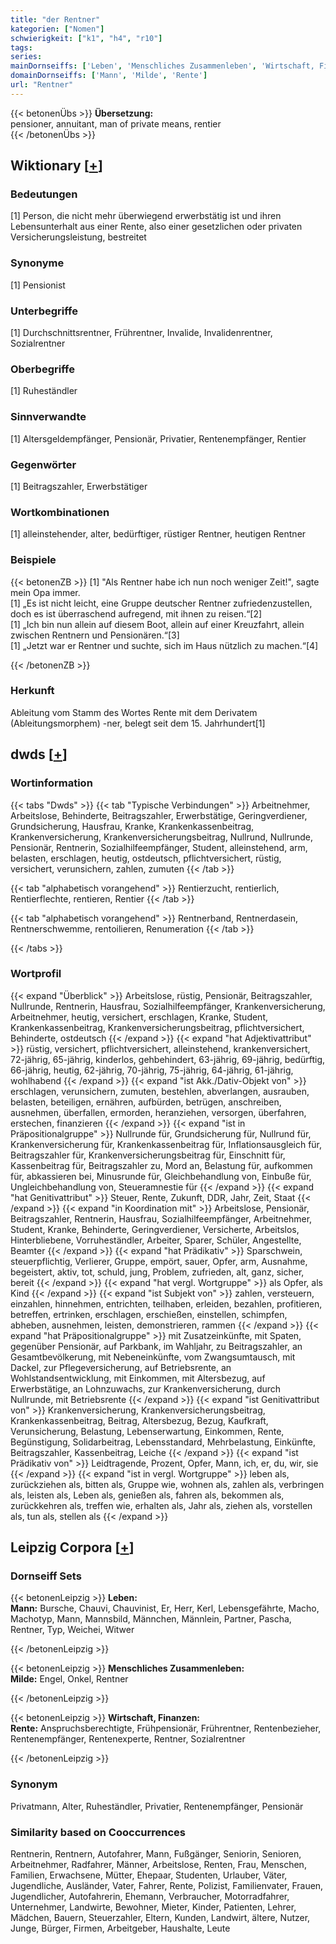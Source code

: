 ```yaml
---
title: "der Rentner"
kategorien: ["Nomen"]
schwierigkeit: ["k1", "h4", "r10"]
tags:
series:
mainDornseiffs: ['Leben', 'Menschliches Zusammenleben', 'Wirtschaft, Finanzen']
domainDornseiffs: ['Mann', 'Milde', 'Rente']
url: "Rentner"
---
```


{{< betonenÜbs >}}
**Übersetzung:**  
pensioner, annuitant, man of private  means, rentier  
{{< /betonenÜbs >}}

## Wiktionary [[+](https://de.wiktionary.org/wiki/Rentner)]

### Bedeutungen
[1] Person, die nicht mehr überwiegend erwerbstätig ist und ihren Lebensunterhalt aus einer Rente, also einer gesetzlichen oder privaten Versicherungsleistung, bestreitet  

### Synonyme
[1] Pensionist  

### Unterbegriffe
[1] Durchschnittsrentner, Frührentner, Invalide, Invalidenrentner, Sozialrentner  

### Oberbegriffe
[1] Ruheständler  

### Sinnverwandte
[1] Altersgeldempfänger, Pensionär, Privatier, Rentenempfänger, Rentier  

### Gegenwörter
[1] Beitragszahler, Erwerbstätiger  

### Wortkombinationen
[1] alleinstehender, alter, bedürftiger, rüstiger Rentner, heutigen Rentner  

### Beispiele
{{< betonenZB >}}
[1] "Als Rentner habe ich nun noch weniger Zeit!", sagte mein Opa immer.  
[1] „Es ist nicht leicht, eine Gruppe deutscher Rentner zufriedenzustellen, doch es ist überraschend aufregend, mit ihnen zu reisen.“[2]  
[1] „Ich bin nun allein auf diesem Boot, allein auf einer Kreuzfahrt, allein zwischen Rentnern und Pensionären.“[3]  
[1] „Jetzt war er Rentner und suchte, sich im Haus nützlich zu machen.“[4]  

{{< /betonenZB >}}
### Herkunft
Ableitung vom Stamm des Wortes Rente mit dem Derivatem (Ableitungsmorphem) -ner, belegt seit dem 15. Jahrhundert[1]  



## dwds [[+](https://www.dwds.de/wb/Rentner)]

### Wortinformation
{{< tabs "Dwds" >}}
{{< tab "Typische Verbindungen" >}}
Arbeitnehmer, Arbeitslose, Behinderte, Beitragszahler, Erwerbstätige, Geringverdiener, Grundsicherung, Hausfrau, Kranke, Krankenkassenbeitrag, Krankenversicherung, Krankenversicherungsbeitrag, Nullrund, Nullrunde, Pensionär, Rentnerin, Sozialhilfeempfänger, Student, alleinstehend, arm, belasten, erschlagen, heutig, ostdeutsch, pflichtversichert, rüstig, versichert, verunsichern, zahlen, zumuten
{{< /tab >}}

{{< tab "alphabetisch vorangehend" >}}
Rentierzucht, rentierlich, Rentierflechte, rentieren, Rentier
{{< /tab >}}

{{< tab "alphabetisch vorangehend" >}}
Rentnerband, Rentnerdasein, Rentnerschwemme, rentoilieren, Renumeration
{{< /tab >}}

{{< /tabs >}}

### Wortprofil
{{< expand "Überblick" >}} Arbeitslose, rüstig, Pensionär, Beitragszahler, Nullrunde, Rentnerin, Hausfrau, Sozialhilfeempfänger, Krankenversicherung, Arbeitnehmer, heutig, versichert, erschlagen, Kranke, Student, Krankenkassenbeitrag, Krankenversicherungsbeitrag, pflichtversichert, Behinderte, ostdeutsch {{< /expand >}}
{{< expand "hat Adjektivattribut" >}} rüstig, versichert, pflichtversichert, alleinstehend, krankenversichert, 72-jährig, 65-jährig, kinderlos, gehbehindert, 63-jährig, 69-jährig, bedürftig, 66-jährig, heutig, 62-jährig, 70-jährig, 75-jährig, 64-jährig, 61-jährig, wohlhabend {{< /expand >}}
{{< expand "ist Akk./Dativ-Objekt von" >}} erschlagen, verunsichern, zumuten, bestehlen, abverlangen, ausrauben, belasten, beteiligen, ernähren, aufbürden, betrügen, anschreiben, ausnehmen, überfallen, ermorden, heranziehen, versorgen, überfahren, erstechen, finanzieren {{< /expand >}}
{{< expand "ist in Präpositionalgruppe" >}} Nullrunde für, Grundsicherung für, Nullrund für, Krankenversicherung für, Krankenkassenbeitrag für, Inflationsausgleich für, Beitragszahler für, Krankenversicherungsbeitrag für, Einschnitt für, Kassenbeitrag für, Beitragszahler zu, Mord an, Belastung für, aufkommen für, abkassieren bei, Minusrunde für, Gleichbehandlung von, Einbuße für, Ungleichbehandlung von, Steueramnestie für {{< /expand >}}
{{< expand "hat Genitivattribut" >}} Steuer, Rente, Zukunft, DDR, Jahr, Zeit, Staat {{< /expand >}}
{{< expand "in Koordination mit" >}} Arbeitslose, Pensionär, Beitragszahler, Rentnerin, Hausfrau, Sozialhilfeempfänger, Arbeitnehmer, Student, Kranke, Behinderte, Geringverdiener, Versicherte, Arbeitslos, Hinterbliebene, Vorruheständler, Arbeiter, Sparer, Schüler, Angestellte, Beamter {{< /expand >}}
{{< expand "hat Prädikativ" >}} Sparschwein, steuerpflichtig, Verlierer, Gruppe, empört, sauer, Opfer, arm, Ausnahme, begeistert, aktiv, tot, schuld, jung, Problem, zufrieden, alt, ganz, sicher, bereit {{< /expand >}}
{{< expand "hat vergl. Wortgruppe" >}} als Opfer, als Kind {{< /expand >}}
{{< expand "ist Subjekt von" >}} zahlen, versteuern, einzahlen, hinnehmen, entrichten, teilhaben, erleiden, bezahlen, profitieren, betreffen, ertrinken, erschlagen, erschießen, einstellen, schimpfen, abheben, ausnehmen, leisten, demonstrieren, rammen {{< /expand >}}
{{< expand "hat Präpositionalgruppe" >}} mit Zusatzeinkünfte, mit Spaten, gegenüber Pensionär, auf Parkbank, im Wahljahr, zu Beitragszahler, an Gesamtbevölkerung, mit Nebeneinkünfte, vom Zwangsumtausch, mit Dackel, zur Pflegeversicherung, auf Betriebsrente, an Wohlstandsentwicklung, mit Einkommen, mit Altersbezug, auf Erwerbstätige, an Lohnzuwachs, zur Krankenversicherung, durch Nullrunde, mit Betriebsrente {{< /expand >}}
{{< expand "ist Genitivattribut von" >}} Krankenversicherung, Krankenversicherungsbeitrag, Krankenkassenbeitrag, Beitrag, Altersbezug, Bezug, Kaufkraft, Verunsicherung, Belastung, Lebenserwartung, Einkommen, Rente, Begünstigung, Solidarbeitrag, Lebensstandard, Mehrbelastung, Einkünfte, Beitragszahler, Kassenbeitrag, Leiche {{< /expand >}}
{{< expand "ist Prädikativ von" >}} Leidtragende, Prozent, Opfer, Mann, ich, er, du, wir, sie {{< /expand >}}
{{< expand "ist in vergl. Wortgruppe" >}} leben als, zurückziehen als, bitten als, Gruppe wie, wohnen als, zahlen als, verbringen als, leisten als, Leben als, genießen als, fahren als, bekommen als, zurückkehren als, treffen wie, erhalten als, Jahr als, ziehen als, vorstellen als, tun als, stellen als {{< /expand >}}

## Leipzig Corpora [[+](https://corpora.uni-leipzig.de/en/res?word=Rentner&corpusId=deu_newscrawl-public_2018)]

### Dornseiff Sets
{{< betonenLeipzig >}}
**Leben:**  
**Mann:** Bursche, Chauvi, Chauvinist, Er, Herr, Kerl, Lebensgefährte, Macho, Machotyp, Mann, Mannsbild, Männchen, Männlein, Partner, Pascha, Rentner, Typ, Weichei, Witwer  

{{< /betonenLeipzig >}}


{{< betonenLeipzig >}}
**Menschliches Zusammenleben:**  
**Milde:** Engel, Onkel, Rentner  

{{< /betonenLeipzig >}}


{{< betonenLeipzig >}}
**Wirtschaft, Finanzen:**  
**Rente:** Anspruchsberechtigte, Frühpensionär, Frührentner, Rentenbezieher, Rentenempfänger, Rentenexperte, Rentner, Sozialrentner  

{{< /betonenLeipzig >}}

### Synonym
Privatmann, Alter, Ruheständler, Privatier, Rentenempfänger, Pensionär


### Similarity based on Cooccurrences
Rentnerin, Rentnern, Autofahrer, Mann, Fußgänger, Seniorin, Senioren, Arbeitnehmer, Radfahrer, Männer, Arbeitslose, Renten, Frau, Menschen, Familien, Erwachsene, Mütter, Ehepaar, Studenten, Urlauber, Väter, Jugendliche, Ausländer, Vater, Fahrer, Rente, Polizist, Familienvater, Frauen, Jugendlicher, Autofahrerin, Ehemann, Verbraucher, Motorradfahrer, Unternehmer, Landwirte, Bewohner, Mieter, Kinder, Patienten, Lehrer, Mädchen, Bauern, Steuerzahler, Eltern, Kunden, Landwirt, ältere, Nutzer, Junge, Bürger, Firmen, Arbeitgeber, Haushalte, Leute

